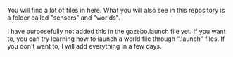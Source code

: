 You will find a lot of files in here. What you will also see in this repository is a folder called "sensors" and "worlds".

I have purposefully not added this in the gazebo.launch file yet. If you want to, you can try learning how to launch a world file through ".launch" files. If you don't want to, I will add everything in a few days.

